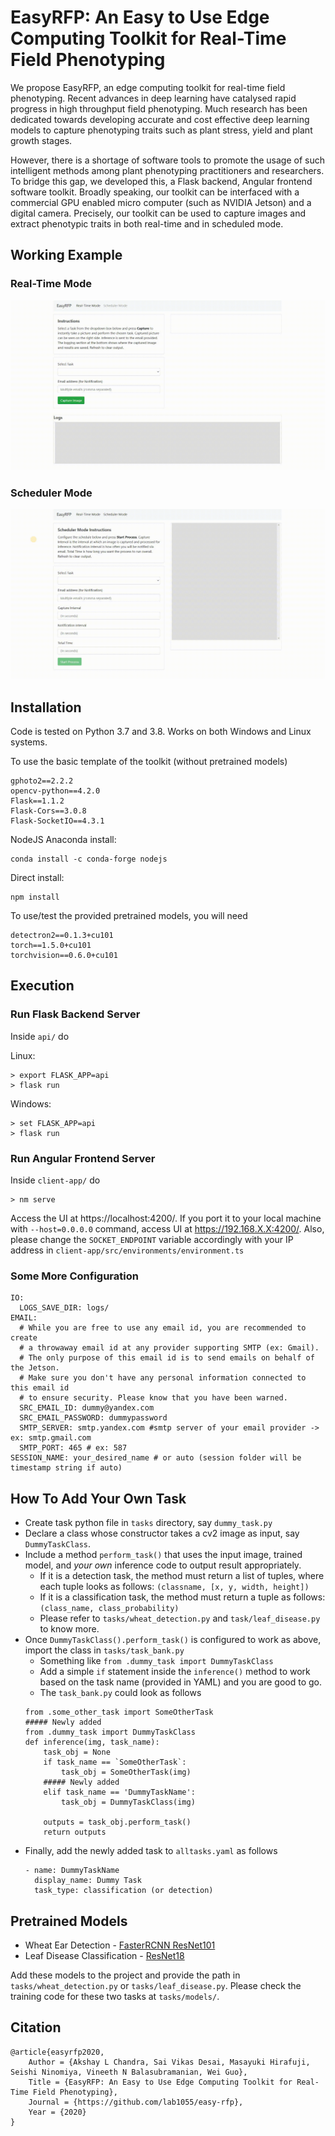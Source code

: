 # EasyRFP: An Easy to Use Edge Computing Toolkit for Real-Time Field Phenotyping
We propose EasyRFP, an edge computing toolkit for real-time field phenotyping. Recent advances in deep learning have catalysed rapid progress in high throughput field phenotyping. Much research has been dedicated towards developing accurate and cost effective deep learning models to capture phenotyping traits such as plant stress, yield and plant growth stages. 

However, there is a shortage of software tools to promote the usage of such intelligent methods among plant phenotyping practitioners and researchers. To bridge this gap, we developed this, a Flask backend, Angular frontend software toolkit. Broadly speaking, our toolkit can be interfaced with a commercial GPU enabled micro computer (such as NVIDIA Jetson) and a digital camera. Precisely, our toolkit can be used to capture images and extract phenotypic traits in both real-time and in scheduled mode.

## Working Example

### Real-Time Mode
<img src="https://github.com/lab1055/easy-rfp/blob/master/demos/realtime.gif">

### Scheduler Mode
<img src="https://github.com/lab1055/easy-rfp/blob/master/demos/schedule.gif">

## Installation
Code is tested on Python 3.7 and 3.8. Works on both Windows and Linux systems.

To use the basic template of the toolkit (without pretrained models)
```
gphoto2==2.2.2
opencv-python==4.2.0
Flask==1.1.2
Flask-Cors==3.0.8
Flask-SocketIO==4.3.1
```
NodeJS Anaconda install:
```
conda install -c conda-forge nodejs
```
Direct install:
```
npm install
```


To use/test the provided pretrained models, you will need
```
detectron2==0.1.3+cu101
torch==1.5.0+cu101
torchvision==0.6.0+cu101
```

## Execution

### Run Flask Backend Server 
Inside `api/` do

Linux:
```
> export FLASK_APP=api
> flask run
```

Windows:
```
> set FLASK_APP=api
> flask run
```

### Run Angular Frontend Server
Inside `client-app/` do
```
> nm serve
```

Access the UI at https://localhost:4200/. If you port it to your local machine with `--host=0.0.0.0` command, access UI at https://192.168.X.X:4200/. Also, please change the `SOCKET_ENDPOINT` variable accordingly with your IP address in `client-app/src/environments/environment.ts` 

### Some More Configuration

```
IO:
  LOGS_SAVE_DIR: logs/
EMAIL:
  # While you are free to use any email id, you are recommended to create
  # a throwaway email id at any provider supporting SMTP (ex: Gmail).
  # The only purpose of this email id is to send emails on behalf of the Jetson.
  # Make sure you don't have any personal information connected to this email id
  # to ensure security. Please know that you have been warned.
  SRC_EMAIL_ID: dummy@yandex.com
  SRC_EMAIL_PASSWORD: dummypassword
  SMTP_SERVER: smtp.yandex.com #smtp server of your email provider -> ex: smtp.gmail.com
  SMTP_PORT: 465 # ex: 587
SESSION_NAME: your_desired_name # or auto (session folder will be timestamp string if auto) 
```

## How To Add Your Own Task

* Create task python file in `tasks` directory, say `dummy_task.py`
* Declare a class whose constructor takes a cv2 image as input, say `DummyTaskClass`.
* Include a method `perform_task()` that uses the input image, trained model, and _your own_ inference code to output result appropriately. 
    * If it is a detection task, the method must return a list of tuples, where each tuple looks as follows: `(classname, [x, y, width, height])`
    * If it is a classification task, the method must return a tuple as follows: `(class_name, class_probability)`
    * Please refer to `tasks/wheat_detection.py` and `task/leaf_disease.py` to know more.
* Once `DummyTaskClass().perform_task()` is configured to work as above, import the class in `tasks/task_bank.py`
    * Something like `from .dummy_task import DummyTaskClass`
    * Add a simple `if` statement inside the `inference()` method to work based on the task name (provided in YAML) and you are good to go. 
    * The `task_bank.py` could look as follows
    ``` 
    from .some_other_task import SomeOtherTask
    ##### Newly added 
    from .dummy_task import DummyTaskClass
    def inference(img, task_name):
        task_obj = None
        if task_name == `SomeOtherTask`:
            task_obj = SomeOtherTask(img)
        ##### Newly added
        elif task_name == 'DummyTaskName':
            task_obj = DummyTaskClass(img)
        
        outputs = task_obj.perform_task()
        return outputs
    ```
* Finally, add the newly added task to `alltasks.yaml` as follows
    ```
    - name: DummyTaskName
      display_name: Dummy Task
      task_type: classification (or detection)
    ```

## Pretrained Models 

* Wheat Ear Detection - [FasterRCNN ResNet101](https://www.google.com/url?q=https://www.dropbox.com/s/74hvt7ykzg42tg7/wheat_head_frcnn.pth?dl%3D0&sa=D&source=hangouts&ust=1592644895243000&usg=AFQjCNHaJ6uUhi1fmsskQy-gN2vz93RB1A)
* Leaf Disease Classification - [ResNet18](https://www.google.com/url?q=https://www.dropbox.com/s/8kzeyeopz8t5tpk/leaf_stress_resnet50.pth?dl%3D0&sa=D&source=hangouts&ust=1592644882326000&usg=AFQjCNFSeyA11V5HKlJHj72VvP4rdieY_g)

Add these models to the project and provide the path in `tasks/wheat_detection.py` or `tasks/leaf_disease.py`. Please check the training code for these two tasks at `tasks/models/`.

## Citation
```
@article{easyrfp2020,
    Author = {Akshay L Chandra, Sai Vikas Desai, Masayuki Hirafuji, Seishi Ninomiya, Vineeth N Balasubramanian, Wei Guo},
    Title = {EasyRFP: An Easy to Use Edge Computing Toolkit for Real-Time Field Phenotyping},
    Journal = {https://github.com/lab1055/easy-rfp},
    Year = {2020}
}
```